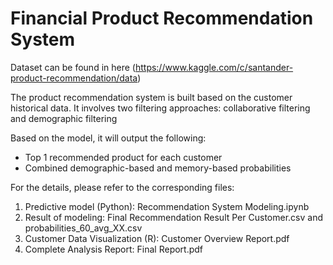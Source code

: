 # Financial Product Recommendation System
Dataset can be found in here (https://www.kaggle.com/c/santander-product-recommendation/data)

The product recommendation system is built based on the customer historical data. It involves two filtering approaches: collaborative filtering and demographic filtering

Based on the model, it will output the following: 
- Top 1 recommended product for each customer
- Combined demographic-based and memory-based probabilities

For the details, please refer to the corresponding files:
1. Predictive model (Python): Recommendation System Modeling.ipynb
2. Result of modeling: Final Recommendation Result Per Customer.csv and probabilities_60_avg_XX.csv
3. Customer Data Visualization (R): Customer Overview Report.pdf
4. Complete Analysis Report: Final Report.pdf
